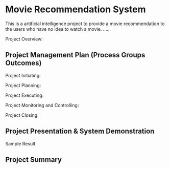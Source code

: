 # Movie Recommendation System
This is a artificial intelligence project to provide a movie recommendation to the users who have no idea to watch a movie. ...... 

Project Overview: 



## Project Management Plan (Process Groups Outcomes)



Project Initiating:


Project Planning:


Project Executing:


Project Monitoring and Controlling:


Project Closing:



## Project Presentation & System Demonstration

Sample Result

## Project Summary
